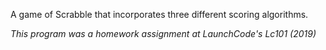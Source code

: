 A game of Scrabble that incorporates three different scoring algorithms.

*This program was a homework assignment at LaunchCode's Lc101 (2019)*